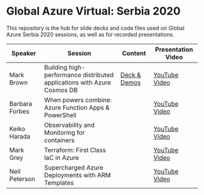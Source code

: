 # Global Azure Virtual: Serbia 2020
This repository is the hub for slide decks and code files used on Global Azure Serbia 2020 sessions, as well as for recorded presentations.

|**Speaker**|**Session**|**Content**|**Presentation Video**|
|-|-|-|-|
|Mark Brown|Building high-performance distributed applications with Azure Cosmos DB|[Deck & Demos](https://github.com/markjbrown/cosmos-global-distribution-demos)|[YouTube Video](https://youtu.be/9W60DSQ_hNM)|
|Barbara Forbes|When powers combine: Azure Function Apps & PowerShell||[YouTube Video](https://youtu.be/t1xX7AWckFE)|
|Keiko Harada|Observability and Monitoring for containers||[YouTube Video](https://youtu.be/4b7j9KEcOzQ)|
|Mark Grey|Terraform: First Class IaC in Azure||[YouTube Video](https://youtu.be/FYZ5HowLm5w)|
|Neil Peterson|Supercharged Azure Deployments with ARM Templates||[YouTube Video](https://youtu.be/5vw3IBWIVw4)|
